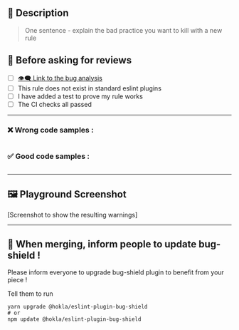 ## 🔎 Description

> One sentence - explain the bad practice you want to kill with a new rule

## 📜 Before asking for reviews

- [ ] [👁️‍🗨️ Link to the bug analysis]()
- [ ] This rule does not exist in standard eslint plugins
- [ ] I have added a test to prove my rule works
- [ ] The CI checks all passed

---

### ❌ Wrong code samples :

```

```

### ✅ Good code samples :

```

```

---

## 🖼 Playground Screenshot

[Screenshot to show the resulting warnings]

---

## 📣 When merging, inform people to update bug-shield !

Please inform everyone to upgrade bug-shield plugin to benefit from your piece !

Tell them to run

```
yarn upgrade @hokla/eslint-plugin-bug-shield
# or
npm update @hokla/eslint-plugin-bug-shield
```
